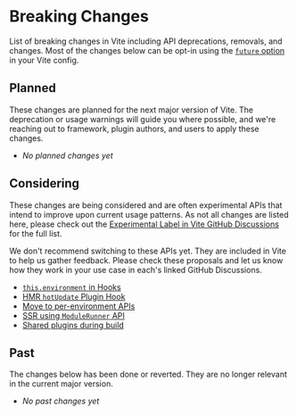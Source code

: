 # Breaking Changes

List of breaking changes in Vite including API deprecations, removals, and changes. Most of the changes below can be opt-in using the [`future` option](/ru/config/shared-options.html#future) in your Vite config.

## Planned

These changes are planned for the next major version of Vite. The deprecation or usage warnings will guide you where possible, and we're reaching out to framework, plugin authors, and users to apply these changes.

- _No planned changes yet_

## Considering

These changes are being considered and are often experimental APIs that intend to improve upon current usage patterns. As not all changes are listed here, please check out the [Experimental Label in Vite GitHub Discussions](https://github.com/vitejs/vite/discussions/categories/feedback?discussions_q=label%3Aexperimental+category%3AFeedback) for the full list.

We don't recommend switching to these APIs yet. They are included in Vite to help us gather feedback. Please check these proposals and let us know how they work in your use case in each's linked GitHub Discussions.

- [`this.environment` in Hooks](/ru/changes/this-environment-in-hooks)
- [HMR `hotUpdate` Plugin Hook](/ru/changes/hotupdate-hook)
- [Move to per-environment APIs](/ru/changes/per-environment-apis)
- [SSR using `ModuleRunner` API](/ru/changes/ssr-using-modulerunner)
- [Shared plugins during build](/ru/changes/shared-plugins-during-build)

## Past

The changes below has been done or reverted. They are no longer relevant in the current major version.

- _No past changes yet_

